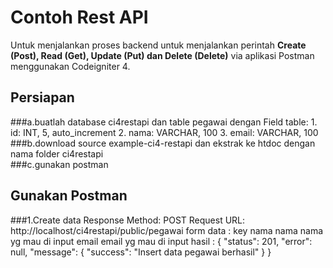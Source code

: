 # Contoh Rest API
Untuk menjalankan proses backend untuk menjalankan perintah **Create (Post), Read (Get), Update (Put) dan Delete (Delete)** via aplikasi Postman menggunakan Codeigniter 4.

## Persiapan
###a.buatlah database ci4restapi dan table pegawai dengan Field table:
              1. id: INT, 5, auto_increment
              2. nama: VARCHAR, 100
              3. email: VARCHAR, 100
###b.download source example-ci4-restapi dan ekstrak ke htdoc dengan nama folder ci4restapi              
###c.gunakan postman 

## Gunakan Postman
   ###1.Create data
        Response Method: POST
        Request URL: http://localhost/ci4restapi/public/pegawai
        form data : key     nama
                    nama    nama yg mau di input 
                    email   email yg mau di input
        hasil : {
                   "status": 201,
                   "error": null,
                   "message": {
                   "success": "Insert data pegawai berhasil"
                              }
                }            
         
